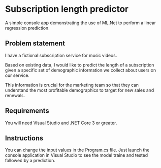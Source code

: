 ﻿# Subscription length predictor
A simple console app demonstrating the use of ML.Net to perform a linear regression prediction.

## Problem statement
I have a fictional subscription service for music videos.

Based on existing data, I would like to predict the length of a subscription given a specific set of demographic information we collect about users on our service.

This information is crucial for the marketing team so that they can understand the most profitable demographics to target for new sales and renewals.

## Requirements
You will need Visual Studio and .NET Core 3 or greater.

## Instructions

You can change the input values in the Program.cs file.
Just launch the console application in Visual Studio to see the model traine and tested followed by a prediction.